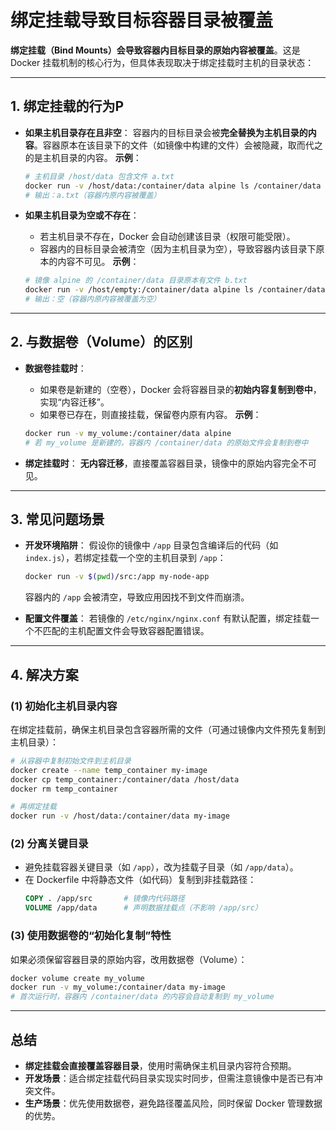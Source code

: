 # 绑定挂载导致目标容器目录被覆盖

**绑定挂载（Bind Mounts）会导致容器内目标目录的原始内容被覆盖**。这是 Docker 挂载机制的核心行为，但具体表现取决于绑定挂载时主机的目录状态：

---

## **1. 绑定挂载的行为**P
- **如果主机目录存在且非空**：
  容器内的目标目录会被**完全替换为主机目录的内容**。容器原本在该目录下的文件（如镜像中构建的文件）会被隐藏，取而代之的是主机目录的内容。
  **示例**：
  ```bash
  # 主机目录 /host/data 包含文件 a.txt
  docker run -v /host/data:/container/data alpine ls /container/data
  # 输出：a.txt（容器内原内容被覆盖）
  ```

- **如果主机目录为空或不存在**：
  - 若主机目录不存在，Docker 会自动创建该目录（权限可能受限）。
  - 容器内的目标目录会被清空（因为主机目录为空），导致容器内该目录下原本的内容不可见。
  **示例**：
  ```bash
  # 镜像 alpine 的 /container/data 目录原本有文件 b.txt
  docker run -v /host/empty:/container/data alpine ls /container/data
  # 输出：空（容器内原内容被覆盖为空）
  ```

---

## **2. 与数据卷（Volume）的区别**
- **数据卷挂载时**：
  - 如果卷是新建的（空卷），Docker 会将容器目录的**初始内容复制到卷中**，实现“内容迁移”。
  - 如果卷已存在，则直接挂载，保留卷内原有内容。
  **示例**：
  ```bash
  docker run -v my_volume:/container/data alpine
  # 若 my_volume 是新建的，容器内 /container/data 的原始文件会复制到卷中
  ```

- **绑定挂载时**：
  **无内容迁移**，直接覆盖容器目录，镜像中的原始内容完全不可见。

---

## **3. 常见问题场景**
- **开发环境陷阱**：
  假设你的镜像中 `/app` 目录包含编译后的代码（如 `index.js`），若绑定挂载一个空的主机目录到 `/app`：
  ```bash
  docker run -v $(pwd)/src:/app my-node-app
  ```
  容器内的 `/app` 会被清空，导致应用因找不到文件而崩溃。

- **配置文件覆盖**：
  若镜像的 `/etc/nginx/nginx.conf` 有默认配置，绑定挂载一个不匹配的主机配置文件会导致容器配置错误。

---

## **4. 解决方案**
### **(1) 初始化主机目录内容**
在绑定挂载前，确保主机目录包含容器所需的文件（可通过镜像内文件预先复制到主机目录）：
```bash
# 从容器中复制初始文件到主机目录
docker create --name temp_container my-image
docker cp temp_container:/container/data /host/data
docker rm temp_container

# 再绑定挂载
docker run -v /host/data:/container/data my-image
```

### **(2) 分离关键目录**
- 避免挂载容器关键目录（如 `/app`），改为挂载子目录（如 `/app/data`）。
- 在 Dockerfile 中将静态文件（如代码）复制到非挂载路径：
  ```Dockerfile
  COPY . /app/src       # 镜像内代码路径
  VOLUME /app/data      # 声明数据挂载点（不影响 /app/src）
  ```

### **(3) 使用数据卷的“初始化复制”特性**
如果必须保留容器目录的原始内容，改用数据卷（Volume）：
```bash
docker volume create my_volume
docker run -v my_volume:/container/data my-image
# 首次运行时，容器内 /container/data 的内容会自动复制到 my_volume
```

---

## **总结**
- **绑定挂载会直接覆盖容器目录**，使用时需确保主机目录内容符合预期。
- **开发场景**：适合绑定挂载代码目录实现实时同步，但需注意镜像中是否已有冲突文件。
- **生产场景**：优先使用数据卷，避免路径覆盖风险，同时保留 Docker 管理数据的优势。
